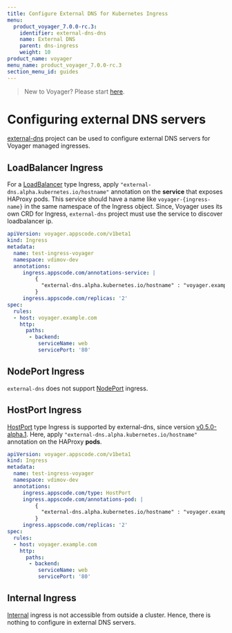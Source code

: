 ```yaml
---
title: Configure External DNS for Kubernetes Ingress
menu:
  product_voyager_7.0.0-rc.3:
    identifier: external-dns-dns
    name: External DNS
    parent: dns-ingress
    weight: 10
product_name: voyager
menu_name: product_voyager_7.0.0-rc.3
section_menu_id: guides
---
```


> New to Voyager? Please start [here](/products/voyager/7.0.0-rc.3/concepts/overview).

# Configuring external DNS servers

[external-dns](https://github.com/kubernetes-incubator/external-dns) project can be used to configure external DNS servers for Voyager managed ingresses.

## LoadBalancer Ingress

For a [LoadBalancer](/products/voyager/7.0.0-rc.3/concepts/ingress-types/loadbalancer) type Ingress, apply `"external-dns.alpha.kubernetes.io/hostname"` annotation on the **service** that exposes HAProxy pods. This service should have a name like `voyager-{ingress-name}` in the same namespace of the Ingress object. Since, Voyager uses its own CRD for Ingress, `external-dns` project must use the service to discover loadbalancer ip.

```yaml
apiVersion: voyager.appscode.com/v1beta1
kind: Ingress
metadata:
  name: test-ingress-voyager
  namespace: vdimov-dev
  annotations:
     ingress.appscode.com/annotations-service: |
         {
           "external-dns.alpha.kubernetes.io/hostname" : "voyager.example.com,voyager-1.example.com,voyager-2.example.com"
         }
     ingress.appscode.com/replicas: '2'
spec:
  rules:
  - host: voyager.example.com
    http:
      paths:
       - backend:
          serviceName: web
          servicePort: '80'
```

## NodePort Ingress

`external-dns` does not support [NodePort](/products/voyager/7.0.0-rc.3/concepts/ingress-types/nodeport) ingress.


## HostPort Ingress

[HostPort](/products/voyager/7.0.0-rc.3/concepts/ingress-types/hostport) type Ingress is supported by external-dns, since version [v0.5.0-alpha.1](https://github.com/kubernetes-incubator/external-dns/releases/tag/v0.5.0-alpha.1). Here, apply `"external-dns.alpha.kubernetes.io/hostname"` annotation on the HAProxy **pods**.

```yaml
apiVersion: voyager.appscode.com/v1beta1
kind: Ingress
metadata:
  name: test-ingress-voyager
  namespace: vdimov-dev
  annotations:
     ingress.appscode.com/type: HostPort
     ingress.appscode.com/annotations-pod: |
         {
           "external-dns.alpha.kubernetes.io/hostname" : "voyager.example.com,voyager-1.example.com,voyager-2.example.com"
         }
     ingress.appscode.com/replicas: '2'
spec:
  rules:
  - host: voyager.example.com
    http:
      paths:
       - backend:
          serviceName: web
          servicePort: '80'
```

## Internal Ingress

[Internal](/products/voyager/7.0.0-rc.3/concepts/ingress-types/internal) ingress is not accessible from outside a cluster. Hence, there is nothing to configure in external DNS servers.
